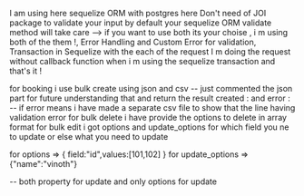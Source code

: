 I am using here sequelize ORM with postgres 
here Don't need of JOI package to validate your input by default your sequelize ORM validate method will take care --> 
if you want to use both its your choise , i m using both of the them !,
Error Handling and Custom Error for validation,
Transaction in Sequelize with the each of the request
I m doing the request without callback function when i m using the sequelize transaction and that's it ! 


for booking i use bulk create using json and csv 
   -- just commented the json part for future understanding that and return the result created : and error : 
   -- if error means i have made a separate csv file to show that the line having validation error 
for bulk delete i have provide the options to delete in array format 
for bulk edit i got options and update_options for which field you ne to update or else what you need to update

for options => { field:"id",values:[101,102] }  for update_options =>{"name":"vinoth"}

 -- both property for update and only options for update 



